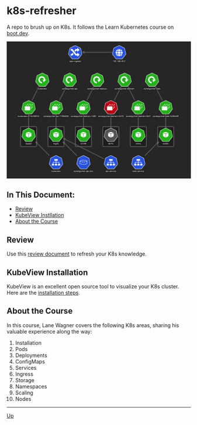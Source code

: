 # k8s-refresher
A repo to brush up on K8s. It follows the Learn Kubernetes course on [boot.dev](https://www.boot.dev).

![K8s Cluster](images/cluster.png)

## In This Document:
  - [Review](#review)
  - [KubeView Instllation](#kubeview-installation)
  - [About the Course](#about-the-course)

## Review
Use this [review document](review.md) to refresh your K8s knowledge.

## KubeView Installation
KubeView is an excellent open source tool to visualize your K8s cluster. Here are the [installation steps](kubeview-installation-steps.md).

## About the Course
In this course, Lane Wagner covers the following K8s areas, sharing his valuable experience along the way:
1. Installation
1. Pods
1. Deployments
1. ConfigMaps
1. Services
1. Ingress
1. Storage
1. Namespaces
1. Scaling
1. Nodes

<hr>

[Up](README.md)


